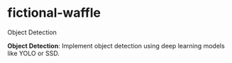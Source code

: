 # fictional-waffle
Object Detection

**Object Detection**: Implement object detection using deep learning models like YOLO or SSD.
